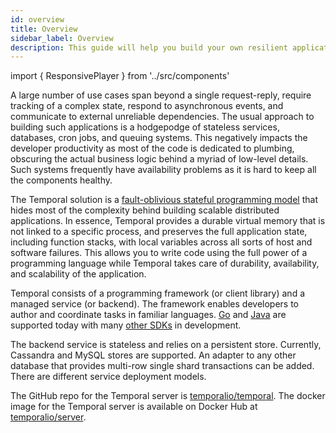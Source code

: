 ```yaml
---
id: overview
title: Overview
sidebar_label: Overview
description: This guide will help you build your own resilient applications using Temporal Workflow as Code™
---
```


import { ResponsivePlayer } from '../src/components'

A large number of use cases span beyond a single request-reply, require tracking
of a complex state, respond to asynchronous events, and communicate to external unreliable dependencies. The usual approach to building such applications is a hodgepodge of stateless services, databases, cron jobs, and queuing systems. This negatively impacts the developer productivity as most of the code is dedicated to plumbing, obscuring the actual business logic behind a myriad of low-level details. Such systems frequently have availability problems as it is hard to keep all the components healthy.

<ResponsivePlayer url='https://www.youtube.com/watch?v=bc0qUobRhsw'/>

The Temporal solution is a [fault-oblivious stateful programming model](/docs/workflows/) that hides most of the complexity behind building scalable distributed applications. In essence, Temporal provides a durable virtual memory that is not linked to a specific process, and preserves the full application state, including function stacks, with local variables across all sorts of host and software failures. This allows you to write code using the full power of a programming language while Temporal takes care of durability, availability, and scalability of the application.

Temporal consists of a programming framework (or client library) and a managed service (or backend). The framework enables developers to author and coordinate tasks in familiar languages. [Go](https://github.com/temporalio/temporal-go-sdk/) and [Java](https://github.com/temporalio/temporal-java-sdk) are supported today with many [other SDKs](/docs/other-sdks) in development.

The backend service is stateless and relies on a persistent store. Currently, Cassandra and MySQL stores are supported. An adapter to any other database that provides multi-row single shard transactions can be added. There are different service deployment models.

The GitHub repo for the Temporal server is [temporalio/temporal](https://github.com/temporalio/temporal). The docker image for the Temporal server is available on Docker Hub at
[temporalio/server](https://hub.docker.com/r/temporalio/server).
